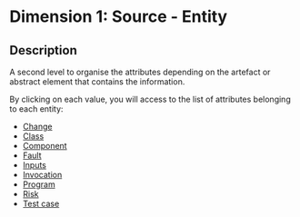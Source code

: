 # Dimension 1: Source - Entity

## Description

A second level to organise the attributes depending on the artefact or abstract element that contains the information.

By clicking on each value, you will access to the list of attributes belonging to each entity:

* [Change](change.md)
* [Class](class.md)
* [Component](component.md)
* [Fault](fault.md)
* [Inputs](inputs.md)
* [Invocation](invocation.md)
* [Program](program.md)
* [Risk](risk.md)
* [Test case](test-case.md)
